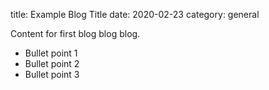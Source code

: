 title: Example Blog Title
date: 2020-02-23
category: general

Content for first blog blog blog.

- Bullet point 1
- Bullet point 2
- Bullet point 3
